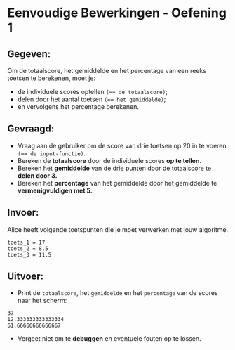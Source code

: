 # Eenvoudige Bewerkingen - Oefening 1

## Gegeven:

Om de totaalscore, het gemiddelde en het percentage van een reeks toetsen te berekenen, moet je: 
* de individuele scores optellen `(== de totaalscore)`; 
* delen door het aantal toetsen `(== het gemiddelde)`;
* en vervolgens het percentage berekenen.

## Gevraagd:

* Vraag aan de gebruiker om de score van drie toetsen op 20 in te voeren `(== de input-functie)`.
* Bereken de **totaalscore** door de individuele scores **op te tellen.**
* Bereken het **gemiddelde** van de drie punten door de totaalscore te **delen door 3.**
* Bereken het **percentage** van het gemiddelde door het gemiddelde te **vermenigvuldigen met 5.**


## Invoer:
Alice heeft volgende toetspunten die je moet verwerken met jouw algoritme. 

```
toets_1 = 17
toets_2 = 8.5
toets_3 = 11.5 

```

## Uitvoer: 

* Print de `totaalscore`, het `gemiddelde` en het `percentage` van de scores naar het scherm: 

```
37
12.333333333333334
61.66666666666667
```

* Vergeet niet om te **debuggen** en eventuele fouten op te lossen.

